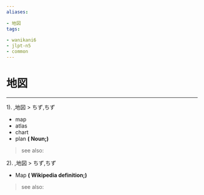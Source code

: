 ```yaml
---
aliases:
    
- 地図
tags:
    
- wanikani6
- jlpt-n5
- common
---
```


# 地図
---
1).
,地図 > ちず,ちず

- map
- atlas
- chart
- plan
**( Noun;)**
> see also: 
            
2).
,地図 > ちず,ちず

- Map
**( Wikipedia definition;)**
> see also: 
            